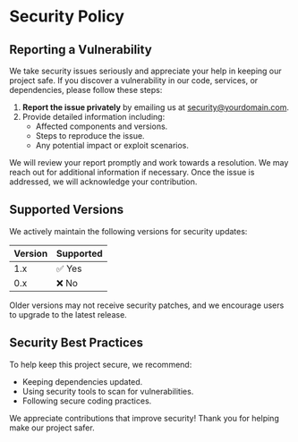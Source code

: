 # Security Policy

## Reporting a Vulnerability

We take security issues seriously and appreciate your help in keeping our project safe. If you discover a vulnerability in our code, services, or dependencies, please follow these steps:

1. **Report the issue privately** by emailing us at [security@yourdomain.com](mailto:security@yourdomain.com).
2. Provide detailed information including:
   - Affected components and versions.
   - Steps to reproduce the issue.
   - Any potential impact or exploit scenarios.

We will review your report promptly and work towards a resolution. We may reach out for additional information if necessary. Once the issue is addressed, we will acknowledge your contribution.

## Supported Versions

We actively maintain the following versions for security updates:

| Version | Supported |
|---------|-----------|
| 1.x     | ✅ Yes    |
| 0.x     | ❌ No     |

Older versions may not receive security patches, and we encourage users to upgrade to the latest release.

## Security Best Practices

To help keep this project secure, we recommend:
- Keeping dependencies updated.
- Using security tools to scan for vulnerabilities.
- Following secure coding practices.

We appreciate contributions that improve security! Thank you for helping make our project safer.
